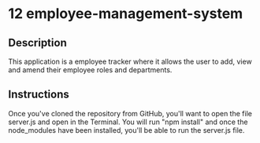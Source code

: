 # 12 employee-management-system

## Description

This application is a employee tracker where it allows the user to add, view and amend their employee roles and departments.

## Instructions

Once you've cloned the repository from GitHub, you'll want to open the file server.js and open in the Terminal. You will run "npm install" and once the node_modules have been installed, you'll be able to run the server.js file.
